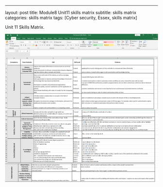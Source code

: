 ---
layout: post
title: Module8 Unit11 skills matrix
subtitle: skills matrix
categories: skills matrix
tags: [Cyber security, Essex, skills matrix]



Unit 11 Skills Matrix.


![datacamp certification](/assets/images/banners/skills1.PNG)
![datacamp certification](/assets/images/banners/skills2.PNG)
![datacamp certification](/assets/images/banners/skills3.PNG)
